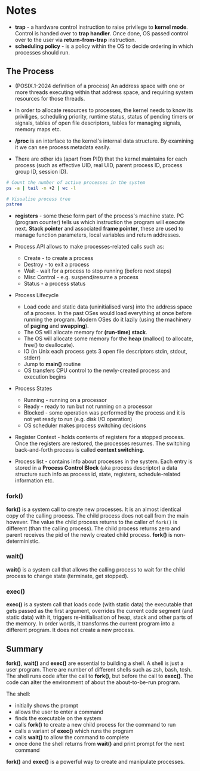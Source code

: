 # Notes

- **trap** - a hardware control instruction to raise privilege to **kernel mode**. 
Control is handed over to **trap handler**. Once done, OS passed control over to 
the user via **return-from-trap** instruction. 
- **scheduling policy** - is a policy within the OS to decide ordering in which 
processes should run.

## The Process

- (POSIX.1-2024 definition of a process) An address space with one or more threads 
executing within that address space, and requiring system resources for those threads.

- In order to allocate resources to processes, the kernel needs to know its priviliges,
scheduling priority, runtime status, status of pending timers or signals, tables 
of open file descriptors, tables for managing signals, memory maps etc.

- **/proc** is an interface to the kernel's internal data structure. By examining it 
we can see process metadata easily.

- There are other ids (apart from PID) that the kernel maintains for each process 
(such as effective UID, real UID, parent process ID, process group ID, session ID).

```bash
# Count the number of active processes in the system
ps -a | tail -n +2 | wc -l

# Visualise process tree
pstree
```

- **registers** - some these form part of the process's machine state. PC (program 
counter) tells us which instruction the program will execute next. **Stack pointer** 
and associated **frame pointer**, these are used to manage function parameters, 
local variables and return addresses.

- Process API allows to make processes-related calls such as:
    - Create - to create a process
    - Destroy - to exit a process
    - Wait - wait for a process to stop running (before next steps)
    - Misc Control - e.g. suspend/resume a process
    - Status - a process status

- Process Lifecycle
    - Load code and static data (uninitialised vars) into the address space of 
    a process. In the past OSes would load everything at once before running the 
    program. Modern OSes do it lazily (using the machinery of **paging** and 
    **swapping**).
    - The OS will allocate memory for **(run-time) stack**.
    - The OS will allocate some memory for the **heap** (malloc() to allocate, 
    free() to deallocate).
    - IO (in Unix each process gets 3 open file descriptors stdin, stdout, stderr)
    - Jump to **main()** routine
    - OS transfers CPU control to the newly-created process and execution begins

- Process States
    - Running - running on a processor
    - Ready - ready to run but not running on a processor
    - Blocked - some operation was performed by the process and it is not yet
    ready to run (e.g. disk I/O operation)
    - OS scheduler makes process switching decisions

- Register Context - holds contents of registers for a stopped process. Once the 
registers are restored, the processes resumes. The switching back-and-forth process 
is called **context switching**. 

- Process list - contains info about processes in the system. Each entry is stored 
in a **Process Control Block** (aka process descriptor) a data structure such info as 
process id, state, registers, schedule-related information etc.

### fork()

**fork()** is a system call to create new processes. It is an almost identical 
copy of the calling process. The child process does not call from the main however. 
The value the child process returns to the caller of `fork()` is different (than 
the calling process). The child process returns zero and parent receives the pid
of the newly created child process. **fork()** is non-deterministic.

### wait()

**wait()** is a system call that allows the calling process to wait for the child 
process to change state (terminate, get stopped).

### exec()

**exec()** is a system call that loads code (with static data) the executable that 
gets passed as the first argument, overrides the current code segment (and static data) 
with it, triggers re-initialisation of heap, stack and other parts of the memory. 
In order words, it transforms the current program into a different program. It 
does not create a new process. 

## Summary

**fork()**, **wait()** and **exec()** are essential to building a shell. A shell 
is just a user program. There are number of different shells such as zsh, bash, tcsh. 
The shell runs code after the call to **fork()**, but before the call to **exec()**. 
The code can alter the environment of about the about-to-be-run program.

The shell:

- initially shows the prompt
- allows the user to enter a command
- finds the executable on the system
- calls **fork()** to create a new child process for the command to run
- calls a variant of **exec()** which runs the program
- calls **wait()** to allow the command to complete
- once done the shell returns from **wait()** and print prompt for the next command

**fork()** and **exec()** is a powerful way to create and manipulate processes.

